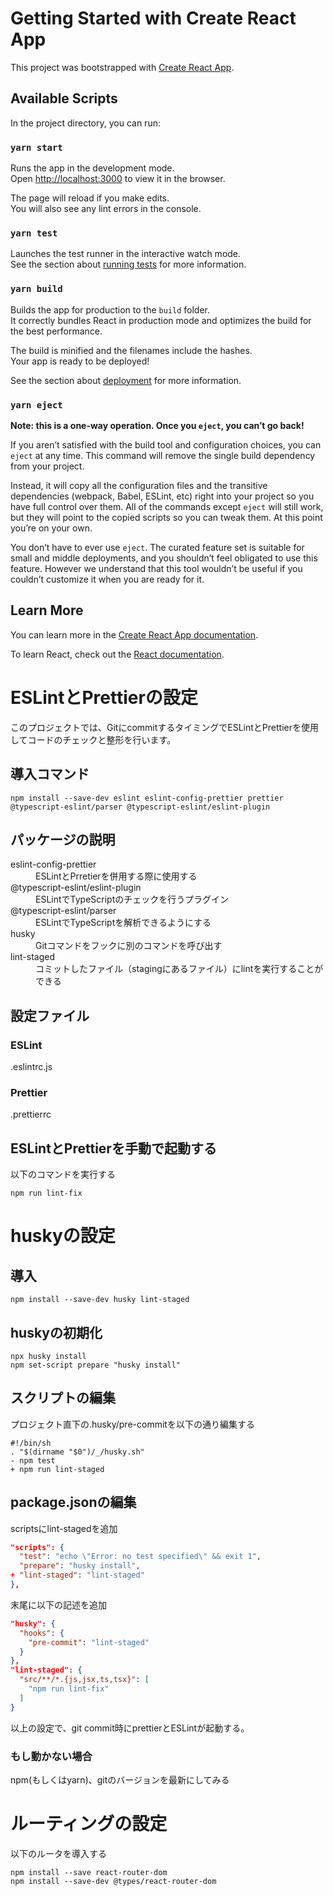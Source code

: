 # Getting Started with Create React App

This project was bootstrapped with [Create React App](https://github.com/facebook/create-react-app).

## Available Scripts

In the project directory, you can run:

### `yarn start`

Runs the app in the development mode.\
Open [http://localhost:3000](http://localhost:3000) to view it in the browser.

The page will reload if you make edits.\
You will also see any lint errors in the console.

### `yarn test`

Launches the test runner in the interactive watch mode.\
See the section about [running tests](https://facebook.github.io/create-react-app/docs/running-tests) for more information.

### `yarn build`

Builds the app for production to the `build` folder.\
It correctly bundles React in production mode and optimizes the build for the best performance.

The build is minified and the filenames include the hashes.\
Your app is ready to be deployed!

See the section about [deployment](https://facebook.github.io/create-react-app/docs/deployment) for more information.

### `yarn eject`

**Note: this is a one-way operation. Once you `eject`, you can’t go back!**

If you aren’t satisfied with the build tool and configuration choices, you can `eject` at any time. This command will remove the single build dependency from your project.

Instead, it will copy all the configuration files and the transitive dependencies (webpack, Babel, ESLint, etc) right into your project so you have full control over them. All of the commands except `eject` will still work, but they will point to the copied scripts so you can tweak them. At this point you’re on your own.

You don’t have to ever use `eject`. The curated feature set is suitable for small and middle deployments, and you shouldn’t feel obligated to use this feature. However we understand that this tool wouldn’t be useful if you couldn’t customize it when you are ready for it.

## Learn More

You can learn more in the [Create React App documentation](https://facebook.github.io/create-react-app/docs/getting-started).

To learn React, check out the [React documentation](https://reactjs.org/).

# ESLintとPrettierの設定
このプロジェクトでは、GitにcommitするタイミングでESLintとPrettierを使用してコードのチェックと整形を行います。

## 導入コマンド
```
npm install --save-dev eslint eslint-config-prettier prettier @typescript-eslint/parser @typescript-eslint/eslint-plugin
```

## パッケージの説明
<dl>
  <dt>eslint-config-prettier</dt>
  <dd>ESLintとPrretierを併用する際に使用する</dd>
  <dt>@typescript-eslint/eslint-plugin</dt>
  <dd>ESLintでTypeScriptのチェックを行うプラグイン</dd>
  <dt>@typescript-eslint/parser</dt>
  <dd>ESLintでTypeScriptを解析できるようにする</dd>
  <dt>husky</dt>
  <dd>Gitコマンドをフックに別のコマンドを呼び出す</dd>
  <dt>lint-staged</dt>
  <dd>コミットしたファイル（stagingにあるファイル）にlintを実行することができる</dd>
</dl>

## 設定ファイル

### ESLint
.eslintrc.js

### Prettier
.prettierrc

## ESLintとPrettierを手動で起動する
以下のコマンドを実行する
```
npm run lint-fix
```

# huskyの設定

## 導入
```
npm install --save-dev husky lint-staged
```

## huskyの初期化
```
npx husky install
npm set-script prepare "husky install"
```

## スクリプトの編集
プロジェクト直下の.husky/pre-commitを以下の通り編集する

```.husky/pre-commit
#!/bin/sh
. "$(dirname "$0")/_/husky.sh"
- npm test
+ npm run lint-staged
```

## package.jsonの編集

scriptsにlint-stagedを追加

```package.json
"scripts": {
  "test": "echo \"Error: no test specified\" && exit 1",
  "prepare": "husky install",
+ "lint-staged": "lint-staged"
},
```

末尾に以下の記述を追加

```package.json
"husky": {
  "hooks": {
    "pre-commit": "lint-staged"
  }
},
"lint-staged": {
  "src/**/*.{js,jsx,ts,tsx}": [
    "npm run lint-fix"
  ]
}
```

以上の設定で、git commit時にprettierとESLintが起動する。

### もし動かない場合
npm(もしくはyarn)、gitのバージョンを最新にしてみる

# ルーティングの設定
以下のルータを導入する
```
npm install --save react-router-dom
npm install --save-dev @types/react-router-dom

```
